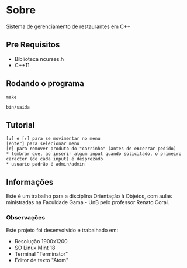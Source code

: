 # Sobre
Sistema de gerenciamento de restaurantes em C++

## Pre Requisitos
* Biblioteca ncurses.h
* C++11

## Rodando o programa

```
make
```
```
bin/saida
```

## Tutorial
    [↓] e [↑] para se movimentar no menu
    [enter] para selecionar menu
    [r] para remover produto do "carrinho" (antes de encerrar pedido)
    * lembrar que, ao inserir algum input quando solicitado, o primeiro caracter (de cada input) é desprezado
    * usuario padrão é admin/admin

## Informações
Este é um trabalho para a disciplina Orientação à Objetos, com aulas ministradas na Faculdade Gama - UnB pelo professor Renato Coral.

### Observações
Este projeto foi desenvolvido e trabalhado em:

* Resolução 1900x1200
* SO Linux Mint 18
* Terminal "Terminator"
* Editor de texto "Atom"
